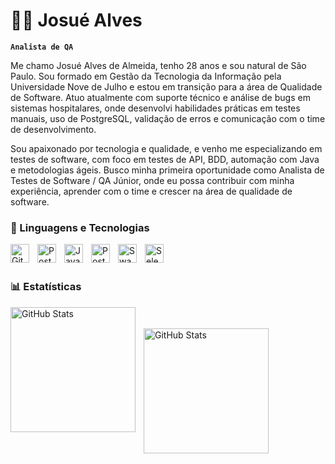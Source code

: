 # 🧔🏽 Josué Alves

**`Analista de QA`**

Me chamo Josué Alves de Almeida, tenho 28 anos e sou natural de São Paulo. Sou formado em Gestão da Tecnologia da Informação pela Universidade Nove de Julho e estou em transição para a área de Qualidade de Software. Atuo atualmente com suporte técnico e análise de bugs em sistemas hospitalares, onde desenvolvi habilidades práticas em testes manuais, uso de PostgreSQL, validação de erros e comunicação com o time de desenvolvimento.

Sou apaixonado por tecnologia e qualidade, e venho me especializando em testes de software, com foco em testes de API, BDD, automação com Java e metodologias ágeis. Busco minha primeira oportunidade como Analista de Testes de Software / QA Júnior, onde eu possa contribuir com minha experiência, aprender com o time e crescer na área de qualidade de software.




### 🤖 Linguagens e Tecnologias


<img 
    align="left" 
    alt="Git" 
    title="Git"
    width="30px" 
    style="padding-right: 10px;" 
    src="https://cdn.jsdelivr.net/gh/devicons/devicon@latest/icons/git/git-original.svg" 
/>

<img 
    align="left" 
    alt="Postman" 
    title="Postman"
    width="30px" 
    style="padding-right: 10px;" 
    src="https://cdn.jsdelivr.net/gh/devicons/devicon@latest/icons/postman/postman-original.svg" 
/>
<img 
    align="left" 
    alt="Java" 
    title="Java"
    width="30px" 
    style="padding-right: 10px;" 
    src="https://cdn.jsdelivr.net/gh/devicons/devicon@latest/icons/java/java-original.svg" 
/>

<img 
    align="left" 
    alt="PostgreSQL" 
    title="PostgreSQL"
    width="30px" 
    style="padding-right: 10px;" 
    src="https://cdn.jsdelivr.net/gh/devicons/devicon@latest/icons/postgresql/postgresql-original.svg" 
/>
<img 
    align="left" 
    alt="Swagger" 
    title="Swagger"
    width="30px" 
    style="padding-right: 10px;" 
    src="https://cdn.jsdelivr.net/gh/devicons/devicon@latest/icons/selenium/selenium-original.svg" 
/>
<img 
    align="left" 
    alt="Selenium" 
    title="Selenium"
    width="30px" 
    style="padding-right: 10px;" 
    src="https://cdn.jsdelivr.net/gh/devicons/devicon@latest/icons/swagger/swagger-original.svg" 
/>
<br/>
<br/>

### 📊 Estatísticas

  <img 
    align="left" 
    alt="GitHub Stats" 
    height="200" 
    style="padding-right: 10px;" 
    src="https://github-readme-stats.vercel.app/api?username=JosueAlves52306&show_icons=true&theme=dark&incluede_all_commits=true&locale=pt-br" 
  />
<br/>
<br/>
<img 
      align="left" 
      alt="GitHub Stats" 
      height="200" 
      style="padding-right: 10px;" 
      src="https://github-readme-stats.vercel.app/api/top-langs/?username=Josuealves52306&theme=dark&layout=compact&custom_title=Tecnologias&langs_count=6" 
  />

